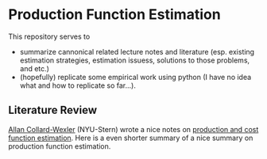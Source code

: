 # Production Function Estimation

This repository serves to 
- summarize cannonical related lecture notes and literature (esp. existing estimation strategies, estimation issuess, solutions to those problems, and etc.)
- (hopefully) replicate some empirical work using python (I have no idea what and how to replicate so far...).

## Literature Review

[Allan Collard-Wexler](http://pages.stern.nyu.edu/~acollard/index.html) (NYU-Stern) wrote a nice notes on [production and cost function estimation](http://pages.stern.nyu.edu/~acollard/productivity.pdf). Here is a even shorter summary of a nice summary on production function estimation.
